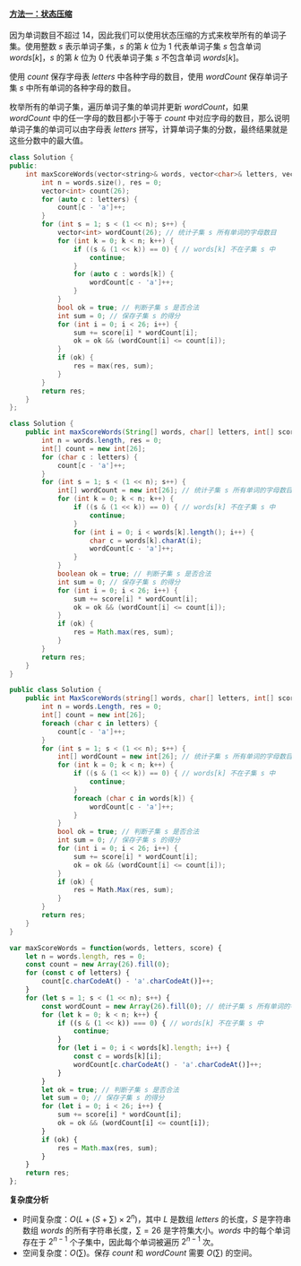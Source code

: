 ﻿#### [方法一：状态压缩](https://leetcode.cn/problems/maximum-score-words-formed-by-letters/solutions/2133014/de-fen-zui-gao-de-dan-ci-ji-he-by-leetco-rwyz/)

因为单词数目不超过 $14$，因此我们可以使用状态压缩的方式来枚举所有的单词子集。使用整数 $s$ 表示单词子集，$s$ 的第 $k$ 位为 $1$ 代表单词子集 $s$ 包含单词 $words[k]$，$s$ 的第 $k$ 位为 $0$ 代表单词子集 $s$ 不包含单词 $words[k]$。

使用 $count$ 保存字母表 $letters$ 中各种字母的数目，使用 $wordCount$ 保存单词子集 $s$ 中所有单词的各种字母的数目。

枚举所有的单词子集，遍历单词子集的单词并更新 $wordCount$，如果 $wordCount$ 中的任一字母的数目都小于等于 $count$ 中对应字母的数目，那么说明单词子集的单词可以由字母表 $letters$ 拼写，计算单词子集的分数，最终结果就是这些分数中的最大值。

```cpp
class Solution {
public:
    int maxScoreWords(vector<string>& words, vector<char>& letters, vector<int>& score) {
        int n = words.size(), res = 0;
        vector<int> count(26);
        for (auto c : letters) {
            count[c - 'a']++;
        }
        for (int s = 1; s < (1 << n); s++) {
            vector<int> wordCount(26); // 统计子集 s 所有单词的字母数目
            for (int k = 0; k < n; k++) {
                if ((s & (1 << k)) == 0) { // words[k] 不在子集 s 中
                    continue;
                }
                for (auto c : words[k]) {
                    wordCount[c - 'a']++;
                }
            }
            bool ok = true; // 判断子集 s 是否合法
            int sum = 0; // 保存子集 s 的得分
            for (int i = 0; i < 26; i++) {
                sum += score[i] * wordCount[i];
                ok = ok && (wordCount[i] <= count[i]);
            }
            if (ok) {
                res = max(res, sum);
            }
        }
        return res;
    }
};
```

```java
class Solution {
    public int maxScoreWords(String[] words, char[] letters, int[] score) {
        int n = words.length, res = 0;
        int[] count = new int[26];
        for (char c : letters) {
            count[c - 'a']++;
        }
        for (int s = 1; s < (1 << n); s++) {
            int[] wordCount = new int[26]; // 统计子集 s 所有单词的字母数目
            for (int k = 0; k < n; k++) {
                if ((s & (1 << k)) == 0) { // words[k] 不在子集 s 中
                    continue;
                }
                for (int i = 0; i < words[k].length(); i++) {
                    char c = words[k].charAt(i);
                    wordCount[c - 'a']++;
                }
            }
            boolean ok = true; // 判断子集 s 是否合法
            int sum = 0; // 保存子集 s 的得分
            for (int i = 0; i < 26; i++) {
                sum += score[i] * wordCount[i];
                ok = ok && (wordCount[i] <= count[i]);
            }
            if (ok) {
                res = Math.max(res, sum);
            }
        }
        return res;
    }
}
```

```csharp
public class Solution {
    public int MaxScoreWords(string[] words, char[] letters, int[] score) {
        int n = words.Length, res = 0;
        int[] count = new int[26];
        foreach (char c in letters) {
            count[c - 'a']++;
        }
        for (int s = 1; s < (1 << n); s++) {
            int[] wordCount = new int[26]; // 统计子集 s 所有单词的字母数目
            for (int k = 0; k < n; k++) {
                if ((s & (1 << k)) == 0) { // words[k] 不在子集 s 中
                    continue;
                }
                foreach (char c in words[k]) {
                    wordCount[c - 'a']++;
                }
            }
            bool ok = true; // 判断子集 s 是否合法
            int sum = 0; // 保存子集 s 的得分
            for (int i = 0; i < 26; i++) {
                sum += score[i] * wordCount[i];
                ok = ok && (wordCount[i] <= count[i]);
            }
            if (ok) {
                res = Math.Max(res, sum);
            }
        }
        return res;
    }
}
```

```javascript
var maxScoreWords = function(words, letters, score) {
    let n = words.length, res = 0;
    const count = new Array(26).fill(0);
    for (const c of letters) {
        count[c.charCodeAt() - 'a'.charCodeAt()]++;
    }
    for (let s = 1; s < (1 << n); s++) {
        const wordCount = new Array(26).fill(0); // 统计子集 s 所有单词的字母数目
        for (let k = 0; k < n; k++) {
            if ((s & (1 << k)) === 0) { // words[k] 不在子集 s 中
                continue;
            }
            for (let i = 0; i < words[k].length; i++) {
                const c = words[k][i];
                wordCount[c.charCodeAt() - 'a'.charCodeAt()]++;
            }
        }
        let ok = true; // 判断子集 s 是否合法
        let sum = 0; // 保存子集 s 的得分
        for (let i = 0; i < 26; i++) {
            sum += score[i] * wordCount[i];
            ok = ok && (wordCount[i] <= count[i]);
        }
        if (ok) {
            res = Math.max(res, sum);
        }
    }
    return res;
};
```

**复杂度分析**

-   时间复杂度：$O \big (L + (S + \sum) \times 2^n \big )$，其中 $L$ 是数组 $letters$ 的长度，$S$ 是字符串数组 $words$ 的所有字符串长度，$\sum=26$ 是字符集大小。$words$ 中的每个单词存在于 $2^{n-1}$ 个子集中，因此每个单词被遍历 $2^{n-1}$ 次。
-   空间复杂度：$O \big ( \sum \big )$。保存 $count$ 和 $wordCount$ 需要 $O \big ( \sum \big )$ 的空间。
